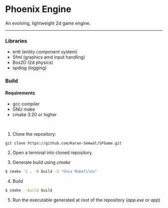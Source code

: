 # Phoenix Engine

An evolving, lightweight 2d game engine.

---

### Libraries
- entt (entity component system)
- Sfml (graphics amd input handling)
- Box2D (2d physics)
- spdlog (logging)

### Build

#### Requirements

- gcc compiler
- GNU make
- cmake 3.20 or higher

<br>

1. Clone the repository:
```
git clone https://github.com/Karan-Semwal/SFGame.git
```

2. Open a terminal into cloned repository.

3. Generate build using *cmake*
```bash
$ cmake -S . -B build -G "Unix Makefiles"
```

4. Build
```bash
$ cmake --build build
```

5. Run the executable generated at root of the repository (*app.exe* or *app*)
